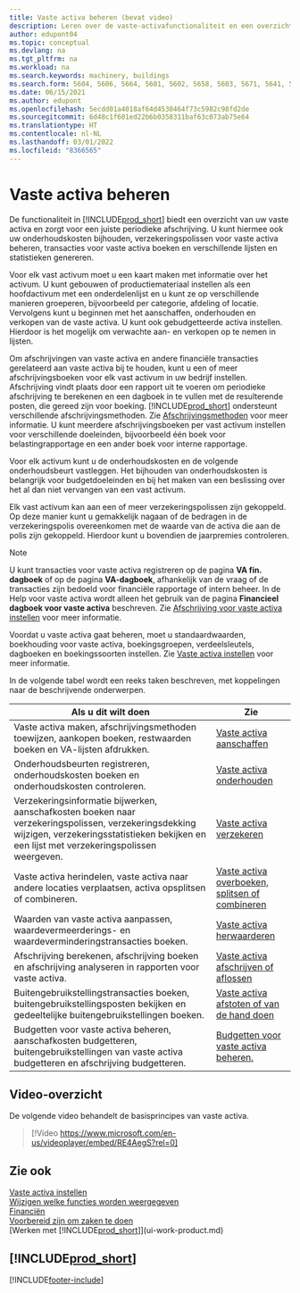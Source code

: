 ```yaml
---
title: Vaste activa beheren (bevat video)
description: Leren over de vaste-activafunctionaliteit en een overzicht krijgen van hoe u met vaste activa werkt en deze beheert.
author: edupont04
ms.topic: conceptual
ms.devlang: na
ms.tgt_pltfrm: na
ms.workload: na
ms.search.keywords: machinery, buildings
ms.search.form: 5604, 5606, 5664, 5601, 5602, 5658, 5603, 5671, 5641, 5629, 5633, 5634, 5649, 5622, 5650
ms.date: 06/15/2021
ms.author: edupont
ms.openlocfilehash: 5ecdd01a4018af64d4530464f73c5982c98fd2de
ms.sourcegitcommit: 6d48c1f601ed22b6b0358311baf63c073ab75e64
ms.translationtype: HT
ms.contentlocale: nl-NL
ms.lasthandoff: 03/01/2022
ms.locfileid: "8366565"
---
```

# <a name="managing-fixed-assets"></a>Vaste activa beheren

De functionaliteit in [!INCLUDE[prod_short](includes/prod_short.md)] biedt een overzicht van uw vaste activa en zorgt voor een juiste periodieke afschrijving. U kunt hiermee ook uw onderhoudskosten bijhouden, verzekeringspolissen voor vaste activa beheren, transacties voor vaste activa boeken en verschillende lijsten en statistieken genereren.

Voor elk vast activum moet u een kaart maken met informatie over het activum. U kunt gebouwen of productiemateriaal instellen als een hoofdactivum met een onderdelenlijst en u kunt ze op verschillende manieren groeperen, bijvoorbeeld per categorie, afdeling of locatie. Vervolgens kunt u beginnen met het aanschaffen, onderhouden en verkopen van de vaste activa. U kunt ook gebudgetteerde activa instellen. Hierdoor is het mogelijk om verwachte aan- en verkopen op te nemen in lijsten.

Om afschrijvingen van vaste activa en andere financiële transacties gerelateerd aan vaste activa bij te houden, kunt u een of meer afschrijvingsboeken voor elk vast activum in uw bedrijf instellen. Afschrijving vindt plaats door een rapport uit te voeren om periodieke afschrijving te berekenen en een dagboek in te vullen met de resulterende posten, die gereed zijn voor boeking. [!INCLUDE[prod_short](includes/prod_short.md)] ondersteunt verschillende afschrijvingsmethoden. Zie [Afschrijvingsmethoden](fa-depreciation-methods.md) voor meer informatie. U kunt meerdere afschrijvingsboeken per vast activum instellen voor verschillende doeleinden, bijvoorbeeld één boek voor belastingrapportage en een ander boek voor interne rapportage.

Voor elk activum kunt u de onderhoudskosten en de volgende onderhoudsbeurt vastleggen. Het bijhouden van onderhoudskosten is belangrijk voor budgetdoeleinden en bij het maken van een beslissing over het al dan niet vervangen van een vast activum.

Elk vast activum kan aan een of meer verzekeringspolissen zijn gekoppeld. Op deze manier kunt u gemakkelijk nagaan of de bedragen in de verzekeringspolis overeenkomen met de waarde van de activa die aan de polis zijn gekoppeld. Hierdoor kunt u bovendien de jaarpremies controleren.

> [!NOTE]  
>   U kunt transacties voor vaste activa registreren op de pagina **VA fin. dagboek** of op de pagina **VA-dagboek**, afhankelijk van de vraag of de transacties zijn bedoeld voor financiële rapportage of intern beheer. In de Help voor vaste activa wordt alleen het gebruik van de pagina **Financieel dagboek voor vaste activa** beschreven. Zie [Afschrijving voor vaste activa instellen](fa-how-setup-depreciation.md) voor meer informatie.

Voordat u vaste activa gaat beheren, moet u standaardwaarden, boekhouding voor vaste activa, boekingsgroepen, verdeelsleutels, dagboeken en boekingssoorten instellen. Zie [Vaste activa instellen](fa-setup.md) voor meer informatie.

In de volgende tabel wordt een reeks taken beschreven, met koppelingen naar de beschrijvende onderwerpen.

| Als u dit wilt doen | Zie |
| --- | --- |
| Vaste activa maken, afschrijvingsmethoden toewijzen, aankopen boeken, restwaarden boeken en VA-lijsten afdrukken. |[Vaste activa aanschaffen](fa-how-acquire.md) |
| Onderhoudsbeurten registreren, onderhoudskosten boeken en onderhoudskosten controleren. |[Vaste activa onderhouden](fa-how-maintain.md) |
| Verzekeringsinformatie bijwerken, aanschafkosten boeken naar verzekeringspolissen, verzekeringsdekking wijzigen, verzekeringsstatistieken bekijken en een lijst met verzekeringspolissen weergeven. |[Vaste activa verzekeren](fa-how-insure.md) |
| Vaste activa herindelen, vaste activa naar andere locaties verplaatsen, activa opsplitsen of combineren. |[Vaste activa overboeken, splitsen of combineren](fa-how-trans-split-combine.md) |
| Waarden van vaste activa aanpassen, waardevermeerderings- en waardeverminderingstransacties boeken. |[Vaste activa herwaarderen](fa-how-revalue.md) |
| Afschrijving berekenen, afschrijving boeken en afschrijving analyseren in rapporten voor vaste activa. |[Vaste activa afschrijven of aflossen](fa-how-depreciate-amortize.md) |
| Buitengebruikstellingstransacties boeken, buitengebruikstellingsposten bekijken en gedeeltelijke buitengebruikstellingen boeken. |[Vaste activa afstoten of van de hand doen](fa-how-dispose-retire.md) |
| Budgetten voor vaste activa beheren, aanschafkosten budgetteren, buitengebruikstellingen van vaste activa budgetteren en afschrijving budgetteren. |[Budgetten voor vaste activa beheren.](fa-how-manage-budgets.md) |

## <a name="video-overview"></a>Video-overzicht
De volgende video behandelt de basisprincipes van vaste activa.

> [!Video https://www.microsoft.com/en-us/videoplayer/embed/RE4AegS?rel=0]

## <a name="see-also"></a>Zie ook
[Vaste activa instellen](fa-setup.md)  
[Wijzigen welke functies worden weergegeven](ui-experiences.md)  
[Financiën](finance.md)  
[Voorbereid zijn om zaken te doen](ui-get-ready-business.md)  
[Werken met [!INCLUDE[prod_short](includes/prod_short.md)]](ui-work-product.md)

## [!INCLUDE[prod_short](includes/free_trial_md.md)]  
 


[!INCLUDE[footer-include](includes/footer-banner.md)]